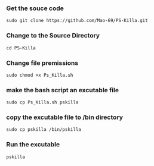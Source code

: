 ### Get the souce code
```code
sudo git clone https://github.com/Mao-69/PS-Killa.git
```
### Change to the Source Directory
```code
cd PS-Killa
```
### Change file premissions
```code
sudo chmod +x Ps_Killa.sh
```
### make the bash script an excutable file
```code
sudo cp Ps_Killa.sh pskilla
```
### copy the excutable file to /bin directory
```code
sudo cp pskilla /bin/pskilla
```
### Run the excutable
```code
pskilla
```
